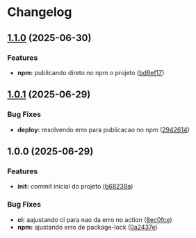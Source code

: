 # Changelog

## [1.1.0](https://github.com/arapucajs/prettier/compare/v1.0.1...v1.1.0) (2025-06-30)


### Features

* **npm:** publicando direto no npm o projeto ([bd8ef17](https://github.com/arapucajs/prettier/commit/bd8ef1734d2b41bc9ee2d72d370d50a08e515eb3))

## [1.0.1](https://github.com/arapucajs/prettier/compare/v1.0.0...v1.0.1) (2025-06-29)


### Bug Fixes

* **deploy:** resolvendo erro para publicacao no npm ([2942614](https://github.com/arapucajs/prettier/commit/2942614c34e7f25c20bd12f33bcaeb0f8c119aa1))

## 1.0.0 (2025-06-29)


### Features

* **init:** commit inicial do projeto ([b68239a](https://github.com/arapucajs/prettier/commit/b68239a1f8c32ccd0c1d8695927cc689d3193379))


### Bug Fixes

* **ci:** aajustando ci para nao da erro no action ([8ec0fce](https://github.com/arapucajs/prettier/commit/8ec0fce30565d544df211ee22465041583de13e0))
* **npm:** ajustando erro de package-lock ([0a2437e](https://github.com/arapucajs/prettier/commit/0a2437e86d9e658ca493b0598f37f21530c92881))
